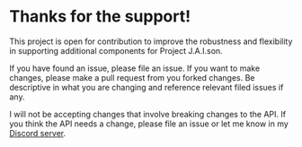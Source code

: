# Thanks for the support!

This project is open for contribution to improve the robustness and flexibility in supporting additional components for Project J.A.I.son.

If you have found an issue, please file an issue.
If you want to make changes, please make a pull request from you forked changes. Be descriptive in what you are changing and reference relevant filed issues if any.

I will not be accepting changes that involve breaking changes to the API. If you think the API needs a change, please file an issue or let me know in my [Discord server](https://discord.gg/Z8yyEzHsYM).